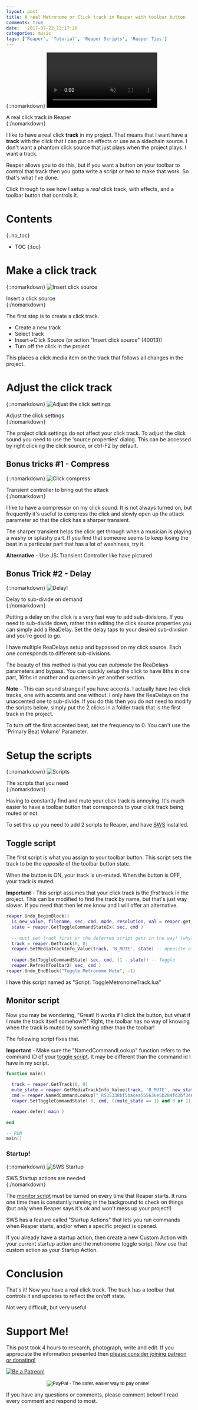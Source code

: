 ```yaml
---
layout: post
title: A real Metronome or Click track in Reaper with toolbar button
comments: true
date:   2017-07-22_13:17:20 
categories: music
tags: ['Reaper', 'Tutorial', 'Reaper Scripts', 'Reaper Tips']
---
```


{::nomarkdown}
  <video autoplay loop muted class="gifvid">
    <source src="/assets/Reaper/Click/Click.mp4" type="video/mp4">
    Your browser does not support the video tag.
  </video>
  <div class="video-caption">A real click track in Reaper</div>
{:/nomarkdown}

I like to have a real click **track** in my project. That means that I want have a **track** with the click that I can put on effects or use as a sidechain source. I don't want a phantom click source that just plays when the project plays. I want a track.

Reaper allows you to do this, but if you want a button on your toolbar to control that track then you gotta write a script or two to make that work. So that's what I've done.

Click through to see how I setup a _real_ click track, with effects, and a toolbar button that controls it.

<!--more-->

# Contents
{:.no_toc}
* TOC
{:toc}

# Make a click track

{::nomarkdown}
  <img src="/assets/Reaper/Click/InsertClick.png" alt="Insert click source">
  <div class="image-caption">Insert a click source</div>
{:/nomarkdown}

The first step is to create a click track.

* Create a new track
* Select track
* Insert->Click Source (or action "Insert click source" (40013))
* Turn off the click in the project

This places a click media item on the track that follows all changes in the project.

# Adjust the click track

{::nomarkdown}
  <img src="/assets/Reaper/Click/ClickProp.png" alt="Adjust the click settings">
  <div class="image-caption">Adjust the click settings</div>
{:/nomarkdown}

The project click settings do not affect your click track. To adjust the click sound you need to use the 'source properties' dialog. This can be accessed by right clicking the click source, or ctrl-F2 by default.

## Bonus tricks #1 - Compress

{::nomarkdown}
  <img src="/assets/Reaper/Click/Transient.png" alt="Click compress">
  <div class="image-caption">Transient controller to bring out the attack</div>
{:/nomarkdown}

I like to have a compressor on my click sound. It is not always turned on, but frequently it's useful to compress the click and slowly open up the attack parameter so that the click has a sharper transient.

The sharper transient helps the click get through when a musician is playing a washy or splashy part. If you find that someone seems to keep losing the beat in a particular part that has a lot of washiness, try it.

**Alternative** - Use JS: Transient Controller like have pictured

## Bonus Trick #2 - Delay

{::nomarkdown}
  <img src="/assets/Reaper/Click/Delay.png" alt="Delay!">
  <div class="image-caption">Delay to sub-divide on demand</div>
{:/nomarkdown}

Putting a delay on the click is a very fast way to add sub-divisions. If you need to sub-divide down, rather than editing the click source properties you can simply add a ReaDelay. Set the delay taps to your desired sub-division and you're good to go.

I have multiple ReaDelays setup and bypassed on my click source. Each one corresponds to different sub-divisions.

The beauty of this method is that you can _automate_ the ReaDelays parameters and bypass. You can quickly setup the click to have 8ths in one part, 16ths in another and quarters in yet another section.

**Note** - This can sound strange if you have accents. I actually have _two_ click tracks, one with accents and one without. I only have the ReaDelays on the unaccented one to sub-divide. If you do this then you do not need to modify the scripts below, simply put the 2 clicks in a folder track that is the first track in the project.

To turn off the first accented beat, set the frequency to 0. You can't use the 'Primary Beat Volume' Parameter.

# Setup the scripts

{::nomarkdown}
  <img src="/assets/Reaper/Click/Scripts.png" alt="Scripts">
  <div class="image-caption">The scripts that you need</div>
{:/nomarkdown}

Having to constantly find and mute your click track is annoying. It's much easier to have a toolbar button that corresponds to your click track being muted or not.

To set this up you need to add 2 scripts to Reaper, and have [SWS](http://www.sws-extension.org) installed.

## Toggle script

The first script is what you assign to your toolbar button. This script sets the track to be the _opposite_ of the toolbar button state.

When the button is ON, your track is un-muted. When the button is OFF, your track is muted.

**Important** - This script assumes that your click track is the _first_ track in the project. This can be modified to find the track by name, but that's just way slower. If you need that then let me know and I will offer an alternative.

~~~ lua
reaper.Undo_BeginBlock()
  is_new_value, filename, sec, cmd, mode, resolution, val = reaper.get_action_context()
  state = reaper.GetToggleCommandStateEx( sec, cmd )
  
  -- must set track first or the deferred script gets in the way! (why? that's kinda stupid)
  track = reaper.GetTrack(0, 0)
  reaper.SetMediaTrackInfo_Value(track, 'B_MUTE', state) -- opposite of the command state
        
  reaper.SetToggleCommandState( sec, cmd, (1 - state)) -- Toggle
  reaper.RefreshToolbar2( sec, cmd )
reaper.Undo_EndBlock("Toggle Metronome Mute", -1)
~~~

I have this script named as "Script: ToggleMetronomeTrack.lua"

## Monitor script

Now you may be wondering, "Great! It works if I click the button, but what if I mute the track itself somehow?!" Right, the toolbar has no way of knowing when the track is muted by something other than the toolbar!

The following script fixes that.

**Important** - Make sure the "NamedCommandLookup" function refers to the command ID of your [toggle script](#toggle-script). It may be different than the command id I have in my script.

~~~ lua
function main()
  
  track = reaper.GetTrack(0, 0)
  mute_state = reaper.GetMediaTrackInfo_Value(track, 'B_MUTE', new_state)
  cmd = reaper.NamedCommandLookup("_RS35338bf5bacea555636e5b284fd2bf346e254914")
  reaper.SetToggleCommandState( 0, cmd, ((mute_state == 1) and 0 or 1))

  reaper.defer( main )
  
end

-- RUN
main()
~~~

### Startup!

{::nomarkdown}
  <img src="/assets/Reaper/Click/ProjectStartup.png" alt="SWS Startup">
  <div class="image-caption">SWS Startup actions are needed</div>
{:/nomarkdown}

The [monitor script](#monitor-script) must be turned on every time that Reaper starts. It runs one time then is constantly running in the background to check on things (but only when Reaper says it's ok and won't mess up your project!)

SWS has a feature called "Startup Actions" that lets you run commands when Reaper starts, and/or when a specific project is opened.

If you already have a startup action, then create a new Custom Action with your current startup action and the metronome toggle script. Now use that custom action as your Startup Action.

# Conclusion

That's it! Now you have a real click track. The track has a toolbar that controls it and updates to reflect the on/off state.

Not very difficult, but very useful.

# Support Me!

This post took 4 hours to research, photograph, write and edit. If you appreciate the information presented then <a href="/DonateNow/">please consider joining patreon or donating!</a>

<a href="https://www.patreon.com/bePatron?u=7465992"> <img class="patreon-button" src="/assets/Patreon.png" alt="Be a Patreon!"></a>

<form style="text-align: center;" action="https://www.paypal.com/cgi-bin/webscr" method="post" target="_top">
<input type="hidden" name="cmd" value="_s-xclick">
<input type="hidden" name="hosted_button_id" value="BR247JAZBTUJJ">
<input type="image" src="https://www.paypalobjects.com/en_US/i/btn/btn_donateCC_LG.gif" border="0" name="submit" alt="PayPal - The safer, easier way to pay online!">
<img alt="" border="0" src="https://www.paypalobjects.com/en_US/i/scr/pixel.gif" width="1" height="1">
</form>

If you have any questions or comments, please comment below! I read every comment and respond to most.


